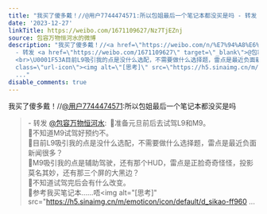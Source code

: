 ```yaml
---
title: "我买了傻多戴！//@用户7744474571:所以包姐最后一个笔记本都没买是吗 - 转发 @包容万物恒河水:&ensp;\U0001F53A准备元旦前后去试驾L9和M9。\U0001F53A不知道M9试驾好预约不。..."
date: '2023-12-27'
linkTitle: https://weibo.com/1671109627/Nz7TjEZnj
source: 包容万物恒河水的微博
description: "我买了傻多戴！//<a href=\"https://weibo.com/n/%E7%94%A8%E6%88%B77744474571\">@用户7744474571</a>:所以包姐最后一个笔记本都没买是吗<br><blockquote>
  - 转发 <a href=\"https://weibo.com/1671109627\" target=\"_blank\">@包容万物恒河水</a>: \U0001F53A准备元旦前后去试驾L9和M9。<br>\U0001F53A不知道M9试驾好预约不。
  <br>\U0001F53A目前L9吸引我的点是没什么选配，不需要做什么选择题，雷点是最近负面新闻很多？<br>\U0001F53AM9吸引我的点是辅助驾驶，还有那个HUD，雷点是正脸奇奇怪怪，投影莫名其妙，还有那三个屏的大黑边？<br>\U0001F53A不知道试驾完后会有什么改变。<br>\U0001F53A参考我买笔记本……唔<span
  class=\"url-icon\"><img alt=\"[思考]\" src=\"https://h5.sinaimg.cn/m/emoticon/icon/default/d_sikao-ff960
  ..."
disable_comments: true
---
```

我买了傻多戴！//<a href="https://weibo.com/n/%E7%94%A8%E6%88%B77744474571">@用户7744474571</a>:所以包姐最后一个笔记本都没买是吗<br><blockquote> - 转发 <a href="https://weibo.com/1671109627" target="_blank">@包容万物恒河水</a>: 🔺准备元旦前后去试驾L9和M9。<br>🔺不知道M9试驾好预约不。 <br>🔺目前L9吸引我的点是没什么选配，不需要做什么选择题，雷点是最近负面新闻很多？<br>🔺M9吸引我的点是辅助驾驶，还有那个HUD，雷点是正脸奇奇怪怪，投影莫名其妙，还有那三个屏的大黑边？<br>🔺不知道试驾完后会有什么改变。<br>🔺参考我买笔记本……唔<span class="url-icon"><img alt="[思考]" src="https://h5.sinaimg.cn/m/emoticon/icon/default/d_sikao-ff960 ...